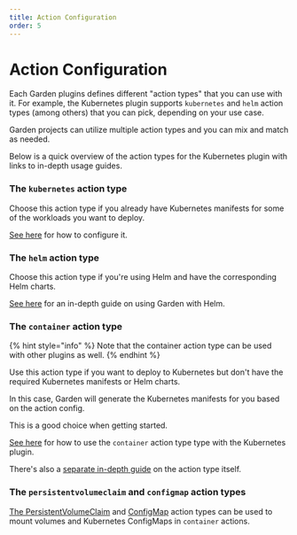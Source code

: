 ```yaml
---
title: Action Configuration
order: 5
---
```


# Action Configuration

Each Garden plugins defines different "action types" that you can use with it. For example, the Kubernetes plugin supports `kubernetes` and `helm` action types (among others) that you can pick, depending on your use case.

Garden projects can utilize multiple action types and you can mix and match as needed.

Below is a quick overview of the action types for the Kubernetes plugin with links to in-depth usage guides.

### The `kubernetes` action type

Choose this action type if you already have Kubernetes manifests for some of the workloads you want to deploy.

[See here](./kubernetes.md) for how to configure it.

### The `helm` action type

Choose this action type if you're using Helm and have the corresponding Helm charts.

[See here](./helm.md) for an in-depth guide on using Garden with Helm.

### The `container` action type

{% hint style="info" %}
Note that the container action type can be used with other plugins as well.
{% endhint %}

Use this action type if you want to deploy to Kubernetes but don't have the required Kubernetes manifests or Helm charts. 

In this case, Garden will generate the Kubernetes manifests for you based on the action config.

This is a good choice when getting started.

[See here](./container.md) for how to use the `container` action type
type with the Kubernetes plugin.

There's also a [separate in-depth guide](../../other-plugins/container.md) on the action type itself.

### The `persistentvolumeclaim` and `configmap` action types

[The PersistentVolumeClaim](./persistentvolumeclaim.md) and
[ConfigMap](./configmap.md) action types can be used to mount
volumes and Kubernetes ConfigMaps in `container` actions.

